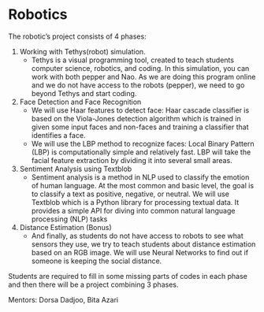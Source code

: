 # Robotics

The robotic’s project consists of 4 phases:
1. Working with Tethys(robot) simulation.
	- Tethys is a visual programming tool, created to teach students computer science, robotics, and coding. In this simulation, you can work with both pepper and Nao. 
	As we are doing this program online and we do not have access to the robots (pepper), we need to go beyond Tethys and start coding.
2. Face Detection and Face Recognition
	- We will use Haar features to detect face: Haar cascade classifier is based on the Viola-Jones detection algorithm which is trained in given some input faces and non-faces and training a classifier that identifies a face.
	- We will use the LBP method to recognize faces: Local Binary Pattern (LBP) is computationally simple and relatively fast. LBP will take the facial feature extraction by dividing it into several small areas.
3. Sentiment Analysis using Textblob
	- Sentiment analysis is a method in NLP used to classify the emotion of human language. At the most common and basic level, the goal is to classify a text as positive, negative, or neutral.
We will use Textblob which is a Python library for processing textual data. It provides a simple API for diving into common natural language processing (NLP) tasks 
4.  Distance Estimation (Bonus)
	- And finally, as students do not have access to robots to see what sensors they use, we try to teach students about distance estimation based on an RGB image. We will use Neural Networks to find out if someone is keeping the social distance.

Students are required to fill in some missing parts of codes in each phase and then there will be a project combining 3 phases.


Mentors: Dorsa Dadjoo, Bita Azari


